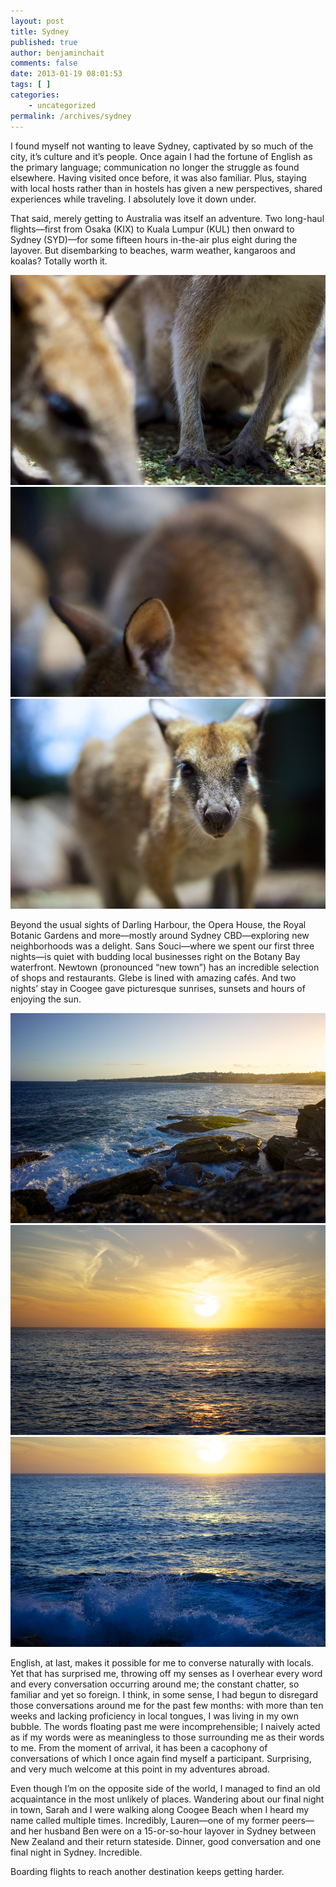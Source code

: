 ```yaml
---
layout: post
title: Sydney
published: true
author: benjaminchait
comments: false
date: 2013-01-19 08:01:53
tags: [ ]
categories:
    - uncategorized
permalink: /archives/sydney
---
```

I found myself not wanting to leave Sydney, captivated by so much of the city, it&#8217;s culture and it&#8217;s people. Once again I had the fortune of English as the primary language; communication no longer the struggle as found elsewhere. Having visited once before, it was also familiar. Plus, staying with local hosts rather than in hostels has given a new perspectives, shared experiences while traveling. I absolutely love it down under.

That said, merely getting to Australia was itself an adventure. Two long-haul flights—first from Osaka (KIX) to Kuala Lumpur (KUL) then onward to Sydney (SYD)—for some fifteen hours in-the-air plus eight during the layover. But disembarking to beaches, warm weather, kangaroos and koalas? Totally worth it.


![Kangaroo with joey][1]
![Kangaroo blur][2]
![Kangaroo][3]

Beyond the usual sights of Darling Harbour, the Opera House, the Royal Botanic Gardens and more—mostly around Sydney CBD—exploring new neighborhoods was a delight. Sans Souci—where we spent our first three nights—is quiet with budding local businesses right on the Botany Bay waterfront. Newtown (pronounced &#8220;new town&#8221;) has an incredible selection of shops and restaurants. Glebe is lined with amazing cafés. And two nights&#8217; stay in Coogee gave picturesque sunrises, sunsets and hours of enjoying the sun.


![Sydney Coastal Walk at sunset][4]
![Pacific sunrise][5]
![Pacific sunrise waves][6]

English, at last, makes it possible for me to converse naturally with locals. Yet that has surprised me, throwing off my senses as I overhear every word and every conversation occurring around me; the constant chatter, so familiar and yet so foreign. I think, in some sense, I had begun to disregard those conversations around me for the past few months: with more than ten weeks and lacking proficiency in local tongues, I was living in my own bubble. The words floating past me were incomprehensible; I naively acted as if my words were as meaningless to those surrounding me as their words to me. From the moment of arrival, it has been a cacophony of conversations of which I once again find myself a participant. Surprising, and very much welcome at this point in my adventures abroad.

Even though I&#8217;m on the opposite side of the world, I managed to find an old acquaintance in the most unlikely of places. Wandering about our final night in town, Sarah and I were walking along Coogee Beach when I heard my name called multiple times. Incredibly, Lauren—one of my former peers—and her husband Ben were on a 15-or-so-hour layover in Sydney between New Zealand and their return stateside. Dinner, good conversation and one final night in Sydney. Incredible.

Boarding flights to reach another destination keeps getting harder.

 [1]: /wp-content/uploads/media/img/2013/01/sydney/DSC02325.jpg
 [2]: /wp-content/uploads/media/img/2013/01/sydney/DSC02383.jpg
 [3]: /wp-content/uploads/media/img/2013/01/sydney/DSC02453.jpg
 [4]: /wp-content/uploads/media/img/2013/01/sydney/DSC02572.jpg
 [5]: /wp-content/uploads/media/img/2013/01/sydney/DSC02808.jpg
 [6]: /wp-content/uploads/media/img/2013/01/sydney/DSC02812.jpg
